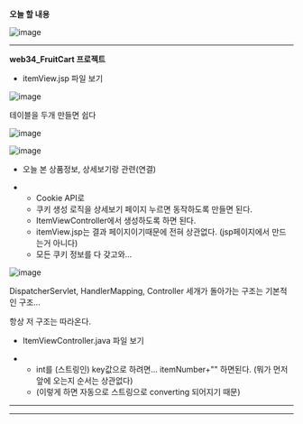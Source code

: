 **오늘 할 내용**

![image](https://user-images.githubusercontent.com/78403443/115550625-07fa8080-a2e5-11eb-9321-d36ca8151b86.png)

---

**web34_FruitCart 프로젝트**



- itemView.jsp 파일 보기

![image](https://user-images.githubusercontent.com/78403443/115550677-19dc2380-a2e5-11eb-9283-a4f3ac7228a8.png)

테이블을 두개 만들면 쉽다

![image](https://user-images.githubusercontent.com/78403443/115550723-2791a900-a2e5-11eb-8855-a5ec2eaede9c.png)

![image](https://user-images.githubusercontent.com/78403443/115550754-2fe9e400-a2e5-11eb-9cfa-52f43f9b17f8.png)



- 오늘 본 상품정보, 상세보기랑 관련(연결)

- - Cookie API로
  - 쿠키 생성 로직을 상세보기 페이지 누르면 동작하도록 만들면 된다.
  - ItemViewController에서 생성하도록 하면 된다.
  - itemView.jsp는 결과 페이지이기때문에 전혀 상관없다. (jsp페이지에서 만드는거 아니다)
  - 모든 쿠키 정보를 다 갖고와...

![image](https://user-images.githubusercontent.com/78403443/115550814-4132f080-a2e5-11eb-9ef6-79ed1c5edf4c.png)

DispatcherServlet, HandlerMapping, Controller 세개가 돌아가는 구조는 기본적인 구조...

항상 저 구조는 따라온다.

- ItemViewController.java 파일 보기

- - int를 (스트링인) key값으로 하려면... itemNumber+"" 하면된다. (뭐가 먼저 앞에 오는지 순서는 상관없다)
  - (이렇게 하면 자동으로 스트링으로 converting 되어지기 때문)

---

---

